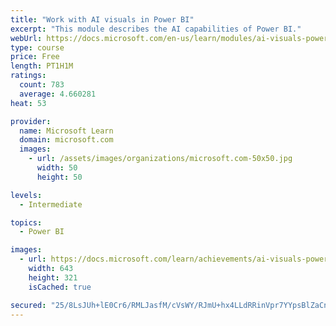 ```yaml
---
title: "Work with AI visuals in Power BI"
excerpt: "This module describes the AI capabilities of Power BI."
webUrl: https://docs.microsoft.com/en-us/learn/modules/ai-visuals-power-bi/
type: course
price: Free
length: PT1H1M
ratings:
  count: 783
  average: 4.660281
heat: 53

provider:
  name: Microsoft Learn
  domain: microsoft.com
  images:
    - url: /assets/images/organizations/microsoft.com-50x50.jpg
      width: 50
      height: 50

levels:
  - Intermediate

topics:
  - Power BI

images:
  - url: https://docs.microsoft.com/learn/achievements/ai-visuals-power-bi-social.png
    width: 643
    height: 321
    isCached: true

secured: "25/8LsJUh+lE0Cr6/RMLJasfM/cVsWY/RJmU+hx4LLdRRinVpr7YYpsBlZaCnCTtf8C6M28yrUv9fGx8tNPAs0lMqSDx8mVoj4lzPD7rWLeatngqLfkqVOcbvZH95MXQxvl1/qoX8rYcU1g8aKZoQ4jJmVbjl/PSnEzcNZO9Rfgr0aL6vgOO2JSN2MbRpIz5nCTm3JpHKHLr3M68fkbApEoTQ/F+om5IcCRxKKPft4WmRxb/8CZL6fv2/0+4N3h9blOmlzLl5sojlTtVoDtbPFYkY/co8ldnkuk4a4sjJ1mEueZGK+jHiGQNY3oLslYfJPn7p1oYu5cOw14/Xdq4kpluTlndYiktks0Y/98S7igdzrMqk4nFA8mVoeTnwu9oPCZCBtXT8PKSjSbmA+6Vm2vcRYVU1eDb7NrWpKrgFtU=;NX2SM3RDzMlDEZt5Vt2Whw=="
---
```


